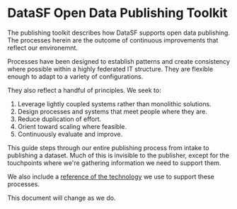 # DataSF Open Data Publishing Toolkit

The publishing toolkit describes how DataSF supports open data publishing. The processes herein are the outcome of continuous improvements that reflect our environemnt.

Processes have been designed to establish patterns and create consistency where possible within a highly federated IT structure. They are flexible enough to adapt to a variety of configurations.

They also reflect a handful of principles. We seek to:

1. Leverage lightly coupled systems rather than monolithic solutions.
2. Design processes and systems that meet people where they are.
3. Reduce duplication of effort.
4. Orient toward scaling where feasible.
5. Continuously evaluate and improve.

This guide steps through our entire publishing process from intake to publishing a dataset. Much of this is invisible to the publisher, except for the touchpoints where we're gathering information we need to support them.

We also include a [reference of the technology](/technology/README.md) we use to support these processes.

This document will change as we do.

